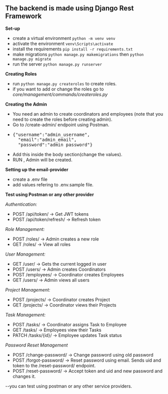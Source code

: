 ## The backend is made using Django Rest Framework

**Set-up**

- create a virtual environment `python -m venv venv`
- activate the environment `venv\Scripts\activate`
- install the requirements `pip install -r requirements.txt`
- make migrations `python manage.py makemigrations` then `python manage.py migrate`
- run the server `python manage.py runserver`

**Creating Roles**

- run `python manage.py createroles` to create roles.
- if you want to add or change the roles go to _core/management/commands/createroles.py_

**Creating the Admin**

- You need an admin to create coordinators and employees (note that you need to create the roles before creating admin).
- Go to /create-admin/ endpoint using Postman.
- <pre>{"username":"admin_username",
    "email":"admin_email",
    "password":"admin_password"}</pre>
- Add this inside the body section(change the values).
- RUN , Admin will be created.


**Setting up the email-provider**

- create a .env file
- add values refering to .env.sample file.

**Test using Postman or any other provider**

_Authentication:_

- POST /api/token/ → Get JWT tokens
- POST /api/token/refresh/ → Refresh token

_Role Management:_

- POST /roles/ → Admin creates a new role
- GET /roles/ → View all roles

_User Management:_

- GET /user/ → Gets the current logged in user
- POST /users/ → Admin creates Coordinators
- POST /employees/ → Coordinator creates Employees
- GET /users/ → Admin views all users

_Project Management:_

- POST /projects/ → Coordinator creates Project
- GET /projects/ → Coordinator views their Projects

_Task Management:_

- POST /tasks/ → Coordinator assigns Task to Employee
- GET /tasks/ → Employees view their Tasks
- PATCH /tasks/{id}/ → Employee updates Task status

_Password Reset Management_

- POST /change-password/ → Change password using old password
- POST /forgot-password/ → Reset password using email. Sends uid and token to the /reset-password/ endpoint.
- POST /reset-password/ → Accept token and uid and new password and changes it.

--you can test using postman or any other service providers.
